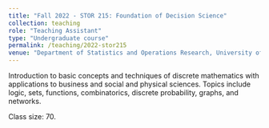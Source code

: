 ```yaml
---
title: "Fall 2022 - STOR 215: Foundation of Decision Science"
collection: teaching
role: "Teaching Assistant"
type: "Undergraduate course"
permalink: /teaching/2022-stor215
venue: "Department of Statistics and Operations Research, University of North Carolina at Chapel Hill"
---
```


Introduction to basic concepts and techniques of discrete mathematics with applications to business and social and physical sciences. Topics include logic, sets, functions, combinatorics, discrete probability, graphs, and networks.

Class size: 70.
